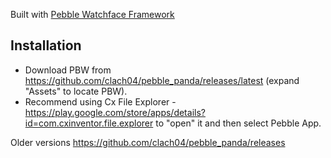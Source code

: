 Built with [Pebble Watchface Framework](https://github.com/clach04/pebble_watchface_framework)

## Installation

  * Download PBW from https://github.com/clach04/pebble_panda/releases/latest (expand "Assets" to locate PBW).
  * Recommend using Cx File Explorer - https://play.google.com/store/apps/details?id=com.cxinventor.file.explorer to "open" it and then select Pebble App.

Older versions https://github.com/clach04/pebble_panda/releases
